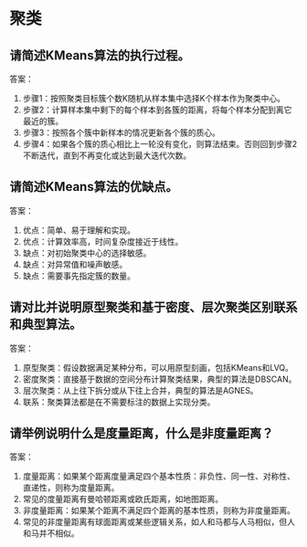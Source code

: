 # 聚类

## 请简述KMeans算法的执行过程。
答案：
1)	步骤1：按照聚类目标簇个数K随机从样本集中选择K个样本作为聚类中心。
2)	步骤2：计算样本集中剩下的每个样本到各簇的距离，将每个样本分配到离它最近的簇。
3)	步骤3：按照各个簇中新样本的情况更新各个簇的质心。
4)	步骤4：如果各个簇的质心相比上一轮没有变化，则算法结束。否则回到步骤2不断迭代，直到不再变化或达到最大迭代次数。

## 请简述KMeans算法的优缺点。
答案：
1)	优点：简单、易于理解和实现。
2)	优点：计算效率高，时间复杂度接近于线性。
3)	缺点：对初始聚类中心的选择敏感。
4)	缺点：对异常值和噪声敏感。
5)	缺点：需要事先指定簇的数量。

## 请对比并说明原型聚类和基于密度、层次聚类区别联系和典型算法。
答案：
1)	原型聚类：假设数据满足某种分布，可以用原型刻画，包括KMeans和LVQ。
2)	密度聚类：直接基于数据的空间分布计算聚类结果，典型的算法是DBSCAN。
3)	层次聚类：从上往下拆分或从下往上合并，典型的算法是AGNES。
4)	联系：聚类算法都是在不需要标注的数据上实现分类。
## 请举例说明什么是度量距离，什么是非度量距离？
答案：
1)	度量距离：如果某个距离度量满足四个基本性质：非负性、同一性、对称性、直递性，则称为度量距离。
2)	常见的度量距离有曼哈顿距离或欧氏距离，如地图距离。
3)	非度量距离：如果某个距离不满足四个距离的基本性质，则称为非度量距离。
4)	常见的非度量距离有球面距离或某些逻辑关系，如人和马都与人马相似，但人和马并不相似。